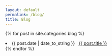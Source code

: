 ```yaml
---
layout: default
permalink: /blog/
title: Blog
---
```



{% for post in site.categories.blog %}
 <li><span>{{ post.date | date_to_string }}</span> &nbsp; <a href="{{ post.url }}">{{ post.title }}</a></li>
{% endfor %}
